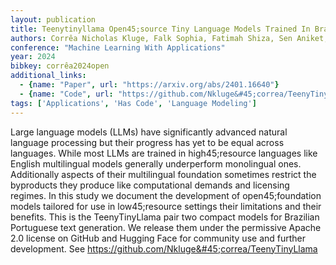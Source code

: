 ```yaml
---
layout: publication
title: Teenytinyllama Open45;source Tiny Language Models Trained In Brazilian Portuguese
authors: Corrêa Nicholas Kluge, Falk Sophia, Fatimah Shiza, Sen Aniket, De Oliveira Nythamar
conference: "Machine Learning With Applications"
year: 2024
bibkey: corrêa2024open
additional_links:
  - {name: "Paper", url: "https://arxiv.org/abs/2401.16640"}
  - {name: "Code", url: "https://github.com/Nkluge&#45;correa/TeenyTinyLlama"}
tags: ['Applications', 'Has Code', 'Language Modeling']
---
```

Large language models (LLMs) have significantly advanced natural language processing but their progress has yet to be equal across languages. While most LLMs are trained in high45;resource languages like English multilingual models generally underperform monolingual ones. Additionally aspects of their multilingual foundation sometimes restrict the byproducts they produce like computational demands and licensing regimes. In this study we document the development of open45;foundation models tailored for use in low45;resource settings their limitations and their benefits. This is the TeenyTinyLlama pair two compact models for Brazilian Portuguese text generation. We release them under the permissive Apache 2.0 license on GitHub and Hugging Face for community use and further development. See https://github.com/Nkluge&#45;correa/TeenyTinyLlama
